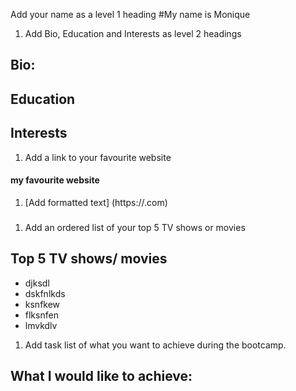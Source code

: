 Add your name as a level 1 heading
#My name is Monique 
1. Add Bio, Education and Interests as level 2 headings
## Bio:
## Education
## Interests
1. Add a link to your favourite website
#### my favourite website 
1. [Add formatted text] (https://.com)
###
1. Add an ordered list of your top 5 TV shows or movies
## Top 5 TV shows/ movies
- djksdl
- dskfnlkds 
- ksnfkew
- flksnfen
- lmvkdlv
1. Add task list of what you want to achieve during the bootcamp.
## What I would like to achieve:
